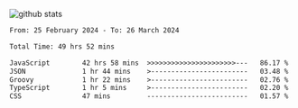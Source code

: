 
![github stats](https://github-readme-stats.vercel.app/api?username=realmahd1&show_icons=true&theme=codeSTACKr&hide_rank=true&count_private=true)

<!--START_SECTION:waka-->

```txt
From: 25 February 2024 - To: 26 March 2024

Total Time: 49 hrs 52 mins

JavaScript        42 hrs 58 mins  >>>>>>>>>>>>>>>>>>>>>>---   86.17 %
JSON              1 hr 44 mins    >------------------------   03.48 %
Groovy            1 hr 22 mins    >------------------------   02.76 %
TypeScript        1 hr 5 mins     >------------------------   02.20 %
CSS               47 mins         -------------------------   01.57 %
```

<!--END_SECTION:waka-->
